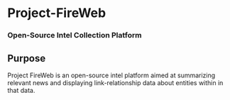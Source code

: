 # Project-FireWeb
### Open-Source Intel Collection Platform

## Purpose
Project FireWeb is an open-source intel platform aimed at summarizing relevant news and displaying link-relationship data about entities within in that data.
